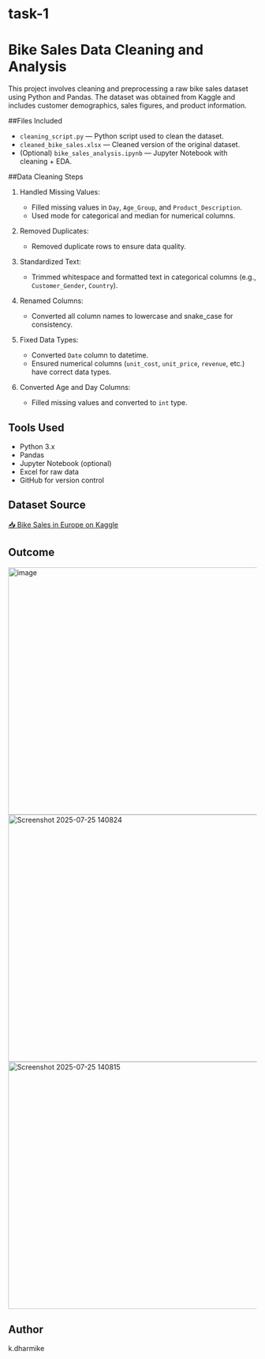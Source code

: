 # task-1
# Bike Sales Data Cleaning and Analysis

This project involves cleaning and preprocessing a raw bike sales dataset using Python and Pandas. The dataset was obtained from Kaggle and includes customer demographics, sales figures, and product information.

##Files Included

- `cleaning_script.py` — Python script used to clean the dataset.
- `cleaned_bike_sales.xlsx` — Cleaned version of the original dataset.
- (Optional) `bike_sales_analysis.ipynb` — Jupyter Notebook with cleaning + EDA.

##Data Cleaning Steps

1. Handled Missing Values:
   - Filled missing values in `Day`, `Age_Group`, and `Product_Description`.
   - Used mode for categorical and median for numerical columns.

2. Removed Duplicates:
   - Removed duplicate rows to ensure data quality.

3. Standardized Text:
   - Trimmed whitespace and formatted text in categorical columns (e.g., `Customer_Gender`, `Country`).

4. Renamed Columns:
   - Converted all column names to lowercase and snake_case for consistency.

5. Fixed Data Types:
   - Converted `Date` column to datetime.
   - Ensured numerical columns (`unit_cost`, `unit_price`, `revenue`, etc.) have correct data types.

6. Converted Age and Day Columns:
   - Filled missing values and converted to `int` type.


## Tools Used

- Python 3.x
- Pandas
- Jupyter Notebook (optional)
- Excel for raw data
- GitHub for version control

##  Dataset Source

[📥 Bike Sales in Europe on Kaggle](https://www.kaggle.com/datasets/sadiqshah/bike-sales-in-europe)

## Outcome
<img width="1200" height="500" alt="image" src="https://github.com/user-attachments/assets/4263863a-4afd-4bb1-9450-9aa259bac8a9" />
<img width="1200" height="500" alt="Screenshot 2025-07-25 140824" src="https://github.com/user-attachments/assets/a29a028e-7fa2-4712-a6c8-3f51c6a2c3fa" />
<img width="1200" height="500" alt="Screenshot 2025-07-25 140815" src="https://github.com/user-attachments/assets/331e7816-8130-4df4-96f9-02a6fc560d39" />





## Author
k.dharmike 



